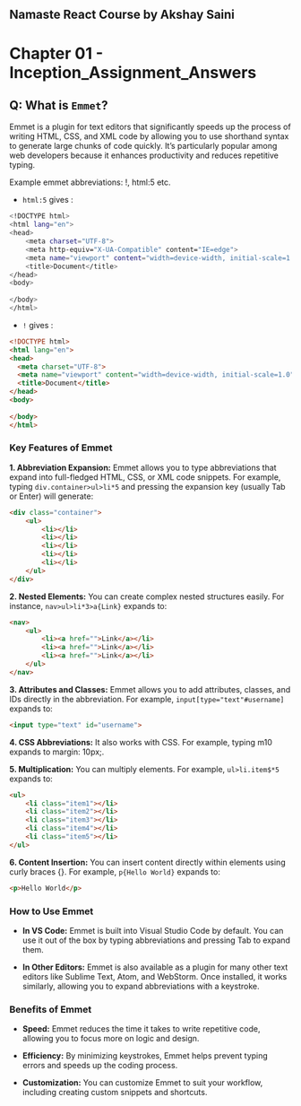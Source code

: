 ## Namaste React Course by Akshay Saini
# Chapter 01 - Inception_Assignment_Answers

## Q: What is `Emmet`?
Emmet is a plugin for text editors that significantly speeds up the process of writing HTML, CSS, and XML code by allowing you to use shorthand syntax to generate large chunks of code quickly. It’s particularly popular among web developers because it enhances productivity and reduces repetitive typing.

Example emmet abbreviations: !, html:5 etc.

- `html:5` gives :
```sh
<!DOCTYPE html>
<html lang="en">
<head>
    <meta charset="UTF-8">
    <meta http-equiv="X-UA-Compatible" content="IE=edge">
    <meta name="viewport" content="width=device-width, initial-scale=1.0">
    <title>Document</title>
</head>
<body>
    
</body>
</html>
```

- `!` gives :
```html
<!DOCTYPE html>
<html lang="en">
<head>
  <meta charset="UTF-8">
  <meta name="viewport" content="width=device-width, initial-scale=1.0">
  <title>Document</title>
</head>
<body>
  
</body>
</html>
```

### Key Features of Emmet

**1. Abbreviation Expansion:** Emmet allows you to type abbreviations that expand into full-fledged HTML, CSS, or XML code snippets. For example, typing `div.container>ul>li*5` and pressing the expansion key (usually Tab or Enter) will generate:
```html
<div class="container">
    <ul>
        <li></li>
        <li></li>
        <li></li>
        <li></li>
        <li></li>
    </ul>
</div>
```

**2. Nested Elements:** You can create complex nested structures easily. For instance, `nav>ul>li*3>a{Link}` expands to:
```html
<nav>
    <ul>
        <li><a href="">Link</a></li>
        <li><a href="">Link</a></li>
        <li><a href="">Link</a></li>
    </ul>
</nav>
```
**3. Attributes and Classes:** Emmet allows you to add attributes, classes, and IDs directly in the abbreviation. For example, `input[type="text"#username]` expands to:
```html
<input type="text" id="username">
```

**4. CSS Abbreviations:** It also works with CSS. For example, typing m10 expands to margin: 10px;.

**5. Multiplication:** You can multiply elements. For example, `ul>li.item$*5` expands to:
```html
<ul>
    <li class="item1"></li>
    <li class="item2"></li>
    <li class="item3"></li>
    <li class="item4"></li>
    <li class="item5"></li>
</ul>
```

**6. Content Insertion:** You can insert content directly within elements using curly braces {}. For example, `p{Hello World}` expands to:
```html
<p>Hello World</p>
```

### How to Use Emmet
- **In VS Code:** Emmet is built into Visual Studio Code by default. You can use it out of the box by typing abbreviations and pressing Tab to expand them.

- **In Other Editors:** Emmet is also available as a plugin for many other text editors like Sublime Text, Atom, and WebStorm. Once installed, it works similarly, allowing you to expand abbreviations with a keystroke.

### Benefits of Emmet
- **Speed:** Emmet reduces the time it takes to write repetitive code, allowing you to focus more on logic and design.

- **Efficiency:** By minimizing keystrokes, Emmet helps prevent typing errors and speeds up the coding process.

- **Customization:** You can customize Emmet to suit your workflow, including creating custom snippets and shortcuts.
